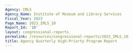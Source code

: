 ```yaml
---
Agency: IMLS
Agency_Name: Institute of Museum and Library Services
Fiscal_Year: 2023
Page_Name: 2023_IMLS_10
Report_Id: '10'
layout: congressional-reports
permalink: /resources/congressional-reports/2023_IMLS_10
title: Agency Quarterly High-Priorty Program Report
---
```

